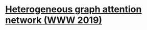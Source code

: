 # [Heterogeneous graph attention network (WWW 2019)](https://drive.google.com/file/d/1VvFHnpaY4Aocw8qw-4Df7YY91cIxGExI/view?usp=drivesdk)